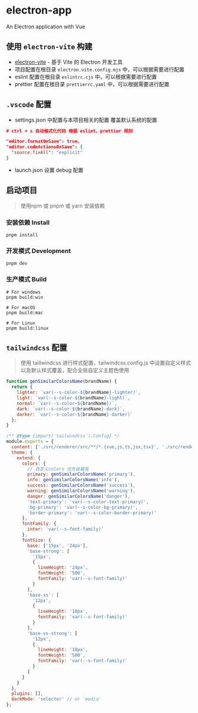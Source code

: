 # electron-app

An Electron application with Vue

## 使用 `electron-vite` 构建

- [electron-vite](https://cn.electron-vite.org/guide/) - 基于 Vite 的 Electron 开发工具
- 项目配置在根目录 `electron.vite.config.mjs` 中，可以根据需要进行配置
- eslint 配置在根目录 `eslintrc.cjs` 中，可以根据需要进行配置
- prettier 配置在根目录 `prettierrc.yaml` 中，可以根据需要进行配置

## `.vscode` 配置

- settings.json 中配置与本项目相关的配置 覆盖默认系统的配置
```json
# ctrl + s 自动格式化代码 根据 eslint、prettier 规则

"editor.formatOnSave": true,
"editor.codeActionsOnSave": {
  "source.fixAll": "explicit"
}
```
- launch.json 设置 debug 配置

## 启动项目

> 使用npm 或 pnpm 或 yarn 安装依赖

### 安装依赖 Install

```shell
pnpm install
```

### 开发模式 Development

```shell
pnpm dev
```

### 生产模式 Build

```shell
# For windows
pnpm build:win

# For macOS
pnpm build:mac

# For Linux
pnpm build:linux
```
## `tailwindcss` 配置
> 使用 taillwindcss 进行样式配置，tailwindcss.config.js 中设置自定义样式以及默认样式覆盖，配合全局自定义主题色使用

```js
function genSimilarColorsName(brandName) {
  return {
    lighter: `var(--s-color-${brandName}-lighter)`,
    light: `var(--s-color-${brandName}-light)`,
    normal: `var(--s-color-${brandName})`,
    dark: `var(--s-color-${brandName}-dark)`,
    darker: `var(--s-color-${brandName}-darker)`
  };
}

/** @type {import('tailwindcss').Config} */
module.exports = {
  content: ['./src/renderer/src/**/*.{vue,js,ts,jsx,tsx}', './src/renderer/index.html'],
  theme: {
    extend: {
      colors: {
        // 自定义colors 优先级最高
        primary: genSimilarColorsName('primary'),
        info: genSimilarColorsName('info'),
        success: genSimilarColorsName('success'),
        warning: genSimilarColorsName('warning'),
        danger: genSimilarColorsName('danger'),
        'text-primary': 'var(--s-color-text-primary)',
        'bg-primary': 'var(--s-color-bg-primary)',
        'border-primary': 'var(--s-color-border-primary)'
      },
      fontFamily: {
        inter: 'var(--s-font-family)'
      },
      fontSize: {
        base: ['15px', '24px'],
        'base-strong': [
          '15px',
          {
            lineHeight: '24px',
            fontWeight: '500',
            fontFamily: 'var(--s-font-family)'
          }
        ],
        'base-xs': [
          '12px',
          {
            lineHeight: '18px',
            fontFamily: 'var(--s-font-family)'
          }
        ],
        'base-xs-strong': [
          '12px',
          {
            lineHeight: '18px',
            fontWeight: '500',
            fontFamily: 'var(--s-font-family)'
          }
        ]
      }
    }
  },
  plugins: [],
  darkMode: 'selector' // or 'media'
};
```
